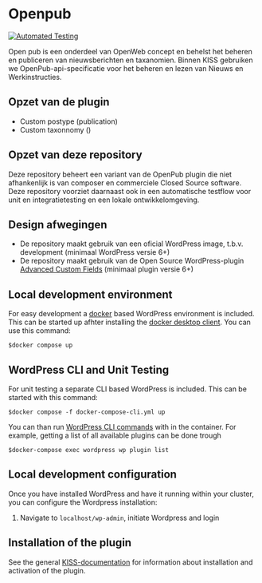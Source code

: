 # Openpub

[![Automated Testing](https://github.com/Klantinteractie-Servicesysteem/Openpub/actions/workflows/tests.yml/badge.svg)](https://github.com/Klantinteractie-Servicesysteem/Openpub/actions/workflows/tests.yml)

Open pub is een onderdeel van OpenWeb concept en behelst het beheren en publiceren van nieuwsberichten en taxanomien. Binnen KISS gebruiken we OpenPub-api-specificatie voor het beheren en lezen van Nieuws en Werkinstructies. 

## Opzet van de plugin

-   Custom postype (publication)
-   Custom taxonnomy ()

## Opzet van deze repository

Deze repository beheert een variant van de OpenPub plugin die niet afhankenlijk is van composer en commerciele Closed Source software. Deze repository voorziet daarnaast ook in een automatische testflow voor unit en integratietesting en een lokale ontwikkelomgeving. 


## Design afwegingen

-   De repository maakt gebruik van een oficial WordPress image, t.b.v. development (minimaal WordPress versie 6+)
-   De repository maakt gebruik van de Open Source WordPress-plugin [Advanced Custom Fields](https://github.com/AdvancedCustomFields)  (minimaal plugin versie 6+)

## Local development environment

For easy development a [docker](https://www.docker.com/) based WordPress environment is included. This can be started up  afhter installing the [docker desktop client](https://docs.docker.com/desktop/). You can use this command:

```CLI
$docker compose up
```

## WordPress CLI and Unit Testing

For unit testing a separate CLI based WordPress is included.  This can be started with this command:

```CLI
$docker compose -f docker-compose-cli.yml up
```

You can than run [WordPress CLI commands](https://developer.wordpress.org/cli/commands/) with in the container. For example, getting a list of all available plugins can be done trough

```CLI
$docker-compose exec wordpress wp plugin list
```

## Local development configuration

Once you have installed WordPress and have it running within your cluster, you can configure the Wordpress installation:

1. Navigate to `localhost/wp-admin`, initiate Wordpress and login


## Installation of the plugin
See the general [KISS-documentation](https://kiss-klantinteractie-servicesysteem.readthedocs.io/) for information about installation and activation of the plugin.
